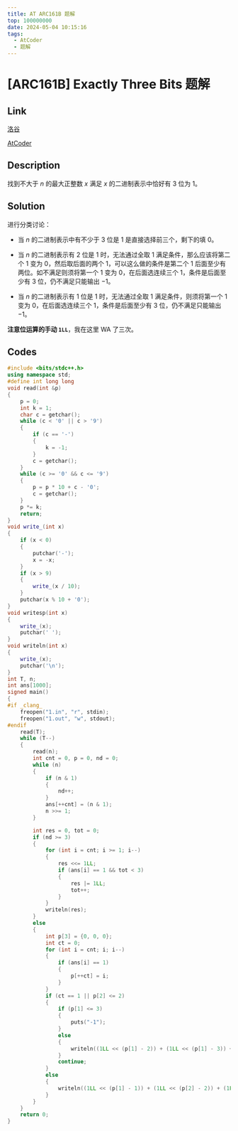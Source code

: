 ```yaml
---
title: AT ARC161B 题解
top: 100000000
date: 2024-05-04 10:15:16
tags:
  - AtCoder
  - 题解
---
```

<!---->
<!--more-->

# [ARC161B] Exactly Three Bits 题解

## Link

[洛谷](https://www.luogu.com.cn/problem/AT_arc161_b)

[AtCoder](https://atcoder.jp/contests/arc161/tasks/arc161_b)

## Description

找到不大于 $n$ 的最大正整数 $x$ 满足 $x$ 的二进制表示中恰好有 $3$ 位为 $1$。

## Solution

进行分类讨论：

- 当 $n$ 的二进制表示中有不少于 $3$ 位是 $1$ 是直接选择前三个，剩下的填 $0$。

- 当 $n$ 的二进制表示有 $2$ 位是 $1$ 时，无法通过全取 $1$ 满足条件，那么应该将第二个 $1$ 变为 $0$，然后取后面的两个 $1$，可以这么做的条件是第二个 $1$ 后面至少有两位。如不满足则须将第一个 $1$ 变为 $0$，在后面选连续三个 $1$，条件是后面至少有 $3$ 位，仍不满足只能输出 $-1$。

- 当 $n$ 的二进制表示有 $1$ 位是 $1$ 时，无法通过全取 $1$ 满足条件，则须将第一个 $1$ 变为 $0$，在后面选连续三个 $1$，条件是后面至少有 $3$ 位，仍不满足只能输出 $-1$。

**注意位运算的手动 `1LL`**，我在这里 WA 了三次。

## Codes

```cpp
#include <bits/stdc++.h>
using namespace std;
#define int long long
void read(int &p)
{
    p = 0;
    int k = 1;
    char c = getchar();
    while (c < '0' || c > '9')
    {
        if (c == '-')
        {
            k = -1;
        }
        c = getchar();
    }
    while (c >= '0' && c <= '9')
    {
        p = p * 10 + c - '0';
        c = getchar();
    }
    p *= k;
    return;
}
void write_(int x)
{
    if (x < 0)
    {
        putchar('-');
        x = -x;
    }
    if (x > 9)
    {
        write_(x / 10);
    }
    putchar(x % 10 + '0');
}
void writesp(int x)
{
    write_(x);
    putchar(' ');
}
void writeln(int x)
{
    write_(x);
    putchar('\n');
}
int T, n;
int ans[1000];
signed main()
{
#if _clang_
    freopen("1.in", "r", stdin);
    freopen("1.out", "w", stdout);
#endif
    read(T);
    while (T--)
    {
        read(n);
        int cnt = 0, p = 0, nd = 0;
        while (n)
        {
            if (n & 1)
            {
                nd++;
            }
            ans[++cnt] = (n & 1);
            n >>= 1;
        }

        int res = 0, tot = 0;
        if (nd >= 3)
        {
            for (int i = cnt; i >= 1; i--)
            {
                res <<= 1LL;
                if (ans[i] == 1 && tot < 3)
                {
                    res |= 1LL;
                    tot++;
                }
            }
            writeln(res);
        }
        else
        {
            int p[3] = {0, 0, 0};
            int ct = 0;
            for (int i = cnt; i; i--)
            {
                if (ans[i] == 1)
                {
                    p[++ct] = i;
                }
            }
            if (ct == 1 || p[2] <= 2)
            {
                if (p[1] <= 3)
                {
                    puts("-1");
                }
                else
                {
                    writeln((1LL << (p[1] - 2)) + (1LL << (p[1] - 3)) + (1LL << (p[1] - 4)));
                }
                continue;
            }
            else
            {
                writeln((1LL << (p[1] - 1)) + (1LL << (p[2] - 2)) + (1LL << (p[2] - 3)));
            }
        }
    }
    return 0;
}
```
